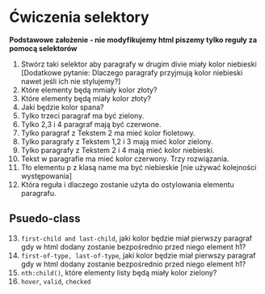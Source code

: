# Ćwiczenia selektory

**Podstawowe założenie - nie modyfikujemy html piszemy tylko reguły za pomocą selektorów**

1. Stwórz taki selektor aby paragrafy w drugim divie miały kolor niebieski [Dodatkowe pytanie: Dlaczego paragrafy przyjmują kolor niebieski nawet jeśli ich nie stylujemy?]
2. Które elementy będą mmiały kolor złoty?
3. Które elementy będą miały kolor złoty?
4. Jaki będzie kolor spana?
5. Tylko trzeci paragraf ma być zielony.
6. Tylko 2,3 i 4 paragraf mają być czerwone.
7. Tylko paragraf z Tekstem 2 ma mieć kolor fioletowy.
8. Tylko paragrafy z Tekstem 1,2 i 3 mają mieć kolor zielony.
9. Tylko paragrafy z Tekstem 2 i 4 mają mieć kolor niebieski.
10. Tekst w paragrafie ma mieć kolor czerwony. Trzy rozwiązania.
11. Tło elementu p z klasą name ma być niebieskie [nie używać kolejności występowania]
12. Która reguła i dlaczego zostanie użyta do ostylowania elementu paragrafu.

## Psuedo-class

13. `first-child and last-child`, jaki kolor będzie miał pierwszy paragraf gdy w html dodany zostanie bezpośrednio przed niego element h1?
14. `first-of-type, last-of-type`, jaki kolor będzie miał pierwszy paragraf gdy w html dodany zostanie bezpośrednio przed niego element h1?
15. `nth:child()`, które elementy listy będą miały kolor zielony?
16. `hover`, `valid`, `checked`
